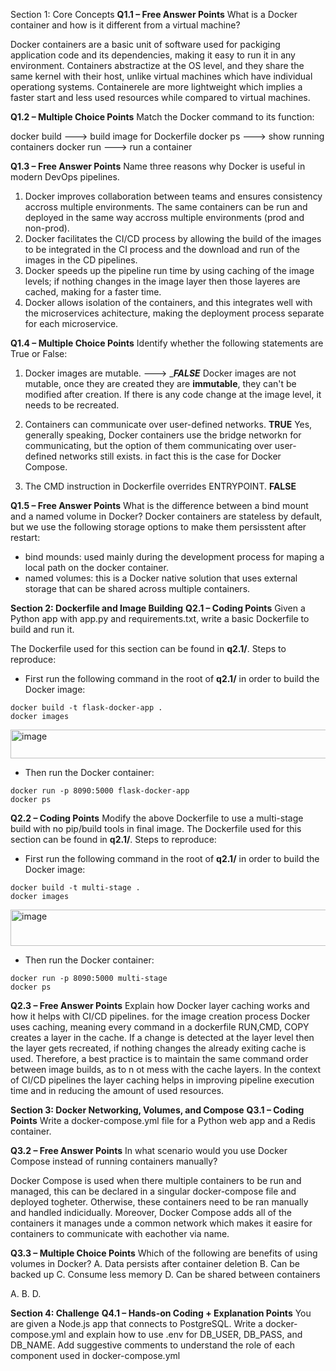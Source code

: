 Section 1: Core Concepts
__Q1.1 – Free Answer Points__
What is a Docker container and how is it different from a virtual machine?

Docker containers are a basic unit of software used for packiging application code and its dependencies, making it easy to run it in any environment. Containers abstractize at the OS level, and they share the same kernel with their host, unlike virtual machines which have individual operationg systems.
Containerele are more lightweight which implies a faster start and less used resources while compared to virtual machines.

__Q1.2 – Multiple Choice Points__
Match the Docker command to its function:

docker build ---> build image for Dockerfile
docker ps    ---> show running containers
docker run   ---> run a container

__Q1.3 – Free Answer Points__
Name three reasons why Docker is useful in modern DevOps pipelines.
1. Docker improves collaboration between teams and ensures consistency accross multiple environments. The same containers can be run and deployed in the same way accross multiple environments (prod and non-prod).
2. Docker facilitates the CI/CD process by allowing the build of the images to be integrated in the CI process and the download and run of the images in the CD pipelines.
3. Docker speeds up the pipeline run time by using caching of the image levels; if nothing changes in the image layer then those layeres are cached, making for a faster time.
4. Docker allows isolation of the containers, and this integrates well with the microservices achitecture, making the deployment process separate for each microservice.

__Q1.4 – Multiple Choice Points__
Identify whether the following statements are True or False:
1. Docker images are mutable. ---> __**FALSE**_
Docker images are not mutable, once they are created they are **immutable**, they can't be modified after creation. If there is any code change at the image level, it needs to be recreated.

2. Containers can communicate over user-defined networks. __**TRUE**__
Yes, generally speaking, Docker containers use the bridge networkn for communicating, but the option of them communicating over user-defined networks still exists. in fact this is the case for Docker Compose.

3. The CMD instruction in Dockerfile overrides ENTRYPOINT. __**FALSE**__


__Q1.5 – Free Answer Points__
What is the difference between a bind mount and a named volume in Docker?
Docker containers are stateless by default, but we use the following storage options to make them persisstent after restart:
- bind mounds: used mainly during the development process for maping a local path on the docker container.
- named volumes: this is a Docker native solution that uses external storage that can be shared across multiple containers.

__**Section 2: Dockerfile and Image Building**__
__Q2.1 – Coding Points__
Given a Python app with app.py and requirements.txt, write a basic Dockerfile to build and run it.

The Dockerfile used for this section can be found in **q2.1/**.
Steps to reproduce:

- First run the following command in the root of **q2.1/** in order to build the Docker image:
```
docker build -t flask-docker-app .
docker images
```

<img width="567" height="46" alt="image" src="https://github.com/user-attachments/assets/4630e025-6321-42d0-84e9-97ed8e25f708" />

- Then run the Docker container:
```
docker run -p 8090:5000 flask-docker-app
docker ps
```

__Q2.2 – Coding Points__
Modify the above Dockerfile to use a multi-stage build with no pip/build tools in final image.
The Dockerfile used for this section can be found in **q2.1/**.
Steps to reproduce:

- First run the following command in the root of **q2.1/** in order to build the Docker image:
```
docker build -t multi-stage .
docker images
```
<img width="605" height="58" alt="image" src="https://github.com/user-attachments/assets/5d71dfab-2c0c-4108-a3b8-18000c1b42ce" />


- Then run the Docker container:
```
docker run -p 8090:5000 multi-stage
docker ps
```


__Q2.3 – Free Answer Points__
Explain how Docker layer caching works and how it helps with CI/CD pipelines.
for the image creation process Docker uses caching, meaning every command in a dockerfile RUN,CMD, COPY creates a layer in the cache. If a change is detected at the layer level then the layer gets recreated, if nothing changes the already exiting cache is used. Therefore, a best practice is to maintain the same command order between image builds, as to n ot mess with the cache layers.
In the context of CI/CD pipelines the layer caching helps in improving pipeline execution time and in reducing the amount of used resources.

__**Section 3: Docker Networking, Volumes, and Compose**__
__Q3.1 – Coding Points__
Write a docker-compose.yml file for a Python web app and a Redis container.

__Q3.2 – Free Answer Points__
In what scenario would you use Docker Compose instead of running containers manually?

Docker Compose is used when there multiple containers to be run and managed, this can be declared in a singular docker-compose file and deployed togheter. Otherwise, these containers need to be ran manually and handled indicidually. Moreover, Docker Compose adds all of the containers it manages unde a common network which makes it easire for containers to communicate with eachother via name.

__Q3.3 – Multiple Choice Points__
Which of the following are benefits of using volumes in Docker?
A. Data persists after container deletion
B. Can be backed up
C. Consume less memory
D. Can be shared between containers

A. B. D.

__**Section 4: Challenge**__
__Q4.1 – Hands-on Coding + Explanation Points__
You are given a Node.js app that connects to PostgreSQL. Write a docker-compose.yml and explain how to use .env for DB_USER, DB_PASS, and DB_NAME. Add suggestive comments to understand the role of each component used in docker-compose.yml
